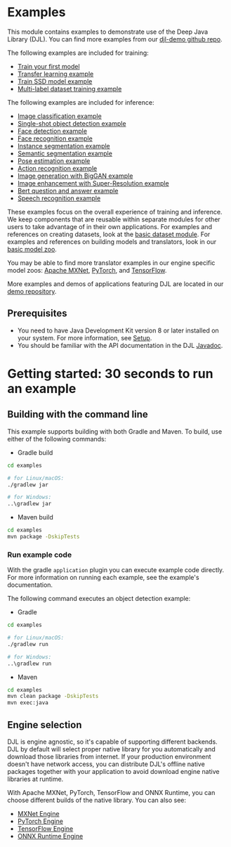 # Examples

This module contains examples to demonstrate use of the Deep Java Library (DJL).
You can find more examples from our [djl-demo github repo](https://github.com/deepjavalibrary/djl-demo).

The following examples are included for training:

- [Train your first model](docs/train_mnist_mlp.md)
- [Transfer learning example](docs/train_cifar10_resnet.md)
- [Train SSD model example](docs/train_pikachu_ssd.md)
- [Multi-label dataset training example](docs/train_captcha.md)


The following examples are included for inference:

- [Image classification example](docs/image_classification.md)
- [Single-shot object detection example](docs/object_detection.md)
- [Face detection example](docs/face_detection.md)
- [Face recognition example](docs/face_recognition.md)
- [Instance segmentation example](docs/instance_segmentation.md)
- [Semantic segmentation example](docs/semantic_segmentation.md)
- [Pose estimation example](docs/pose_estimation.md)
- [Action recognition example](docs/action_recognition.md)
- [Image generation with BigGAN example](docs/biggan.md)
- [Image enhancement with Super-Resolution example](docs/super_resolution.md)
- [Bert question and answer example](docs/BERT_question_and_answer.md)
- [Speech recognition example](docs/speech_recognition.md)

These examples focus on the overall experience of training and inference. We keep components
that are reusable within separate modules for other users to take advantage of in their own
applications. For examples and references on creating datasets, look at the
[basic dataset module](https://github.com/deepjavalibrary/djl/tree/master/basicdataset).
For examples and references on building models and translators, look in our
[basic model zoo](https://github.com/deepjavalibrary/djl/tree/master/model-zoo).

You may be able to find more translator examples in our engine specific model zoos:
[Apache MXNet](https://github.com/deepjavalibrary/djl/tree/master/engines/mxnet/mxnet-model-zoo),
[PyTorch](https://github.com/deepjavalibrary/djl/tree/master/engines/pytorch/pytorch-model-zoo),
and [TensorFlow](https://github.com/deepjavalibrary/djl/tree/master/engines/tensorflow/tensorflow-model-zoo).

More examples and demos of applications featuring DJL are located in our [demo repository](https://github.com/deepjavalibrary/djl-demo).

## Prerequisites

* You need to have Java Development Kit version 8 or later installed on your system. For more information, see [Setup](../docs/development/setup.md).
* You should be familiar with the API documentation in the DJL [Javadoc](https://javadoc.io/doc/ai.djl/api/latest/index.html).


# Getting started: 30 seconds to run an example

## Building with the command line

This example supports building with both Gradle and Maven. To build, use either of the following commands:

* Gradle build

```sh
cd examples

# for Linux/macOS:
./gradlew jar

# for Windows:
..\gradlew jar
```

* Maven build

```sh
cd examples
mvn package -DskipTests
```

### Run example code
With the gradle `application` plugin you can execute example code directly.
For more information on running each example, see the example's documentation.

The following command executes an object detection example:

* Gradle

```sh
cd examples

# for Linux/macOS:
./gradlew run

# for Windows:
..\gradlew run
```

* Maven

```sh
cd examples
mvn clean package -DskipTests
mvn exec:java
```

## Engine selection

DJL is engine agnostic, so it's capable of supporting different backends. DJL by default will select
proper native library for you automatically and download those libraries from internet. If your
production environment doesn't have network access, you can distribute DJL's offline native packages
together with your application to avoid download engine native libraries at runtime.

With Apache MXNet, PyTorch, TensorFlow and ONNX Runtime, you can choose different
builds of the native library.
You can also see:

- [MXNet Engine](../engines/mxnet/mxnet-engine/README.md)
- [PyTorch Engine](../engines/pytorch/pytorch-engine/README.md)
- [TensorFlow Engine](../engines/tensorflow/tensorflow-engine/README.md)
- [ONNX Runtime Engine](../engines/onnxruntime/onnxruntime-engine/README.md)
